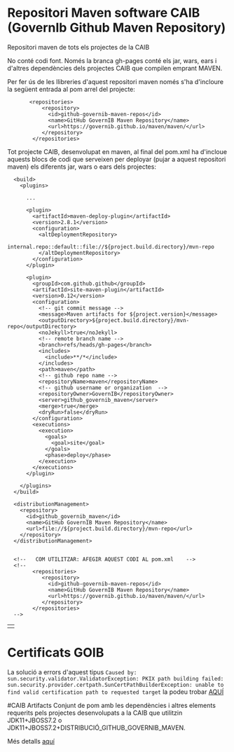 # Repositori Maven software CAIB (GovernIb Github Maven Repository)
Repositori maven de tots els projectes de la CAIB

No conté codi font. Només la branca gh-pages conté els jar, wars, ears i d'altres dependències dels projectes CAIB que compilen emprant MAVEN.

Per fer ús de les llibreries d'aquest repositori maven només s'ha d'incloure la següent entrada al pom arrel del projecte:
```
       <repositories>
           <repository>
             <id>github-governib-maven-repos</id>
             <name>GitHub GovernIB Maven Repository</name>
             <url>https://governib.github.io/maven/maven/</url>
           </repository>
        </repositories>
```

Tot projecte CAIB, desenvolupat en maven, al final del pom.xml ha d'incloue aquests blocs de codi que serveixen per deployar (pujar a aquest repositori maven) els diferents jar, wars o ears dels projectes:

```
  <build>
    <plugins>
    
      ...
    
      <plugin>
        <artifactId>maven-deploy-plugin</artifactId>
        <version>2.8.1</version>
        <configuration>
          <altDeploymentRepository>
            internal.repo::default::file://${project.build.directory}/mvn-repo
          </altDeploymentRepository>
        </configuration>
      </plugin>

      <plugin>
        <groupId>com.github.github</groupId>
        <artifactId>site-maven-plugin</artifactId>
        <version>0.12</version> 
        <configuration>
          <!-- git commit message -->
          <message>Maven artifacts for ${project.version}</message> 
          <outputDirectory>${project.build.directory}/mvn-repo</outputDirectory> 
          <noJekyll>true</noJekyll>   
          <!-- remote branch name -->
          <branch>refs/heads/gh-pages</branch> 
          <includes>
            <include>**/*</include>
          </includes>
          <path>maven</path>
          <!-- github repo name -->
          <repositoryName>maven</repositoryName>      
          <!-- github username or organization  -->
          <repositoryOwner>GovernIB</repositoryOwner>    
          <server>github_governib_maven</server>
          <merge>true</merge>
          <dryRun>false</dryRun>
        </configuration>
        <executions>
          <execution>
            <goals>
              <goal>site</goal>
            </goals>
            <phase>deploy</phase>
          </execution>
        </executions>
      </plugin>

    </plugins>
  </build>
  
  <distributionManagement>
    <repository>
      <id>github_governib_maven</id>
      <name>GitHub GovernIB Maven Repository</name>
      <url>file://${project.build.directory}/mvn-repo</url>
    </repository>
  </distributionManagement>
  
  
  <!--   COM UTILITZAR: AFEGIR AQUEST CODI AL pom.xml    -->
  <!--
        <repositories>
           <repository>
             <id>github-governib-maven-repos</id>
             <name>GitHub GovernIB Maven Repository</name>
             <url>https://governib.github.io/maven/maven/</url>
           </repository>
        </repositories>
  -->
  ```

<table>
<tr><td>
</td></tr>
</table>




# Certificats GOIB

La solució a errors d'aquest tipus  ```Caused by: sun.security.validator.ValidatorException: PKIX path building failed: sun.security.provider.certpath.SunCertPathBuilderException: unable to find valid certification path to requested target``` la podeu trobar [AQUÍ](https://github.com/GovernIB/maven/tree/binaris/certificatsgoib)



#CAIB Artifacts
Conjunt de pom amb les dependències i altres elements requerits pels projectes desenvolupats a la CAIB que utilitzin JDK11+JBOSS7.2 o JDK11+JBOSS7.2+DISTRIBUCIÓ_GITHUB_GOVERNIB_MAVEN.

Més detalls [aquí](https://github.com/GovernIB/maven/tree/caib-artifacts)

